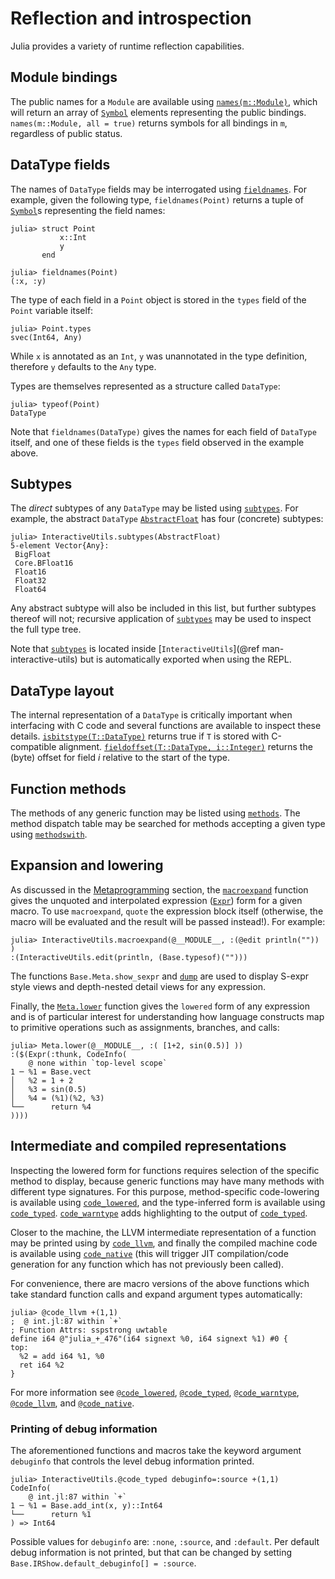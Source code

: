 # Reflection and introspection

Julia provides a variety of runtime reflection capabilities.

## Module bindings

The public names for a `Module` are available using [`names(m::Module)`](@ref), which will return
an array of [`Symbol`](@ref) elements representing the public bindings. `names(m::Module, all = true)`
returns symbols for all bindings in `m`, regardless of public status.

## DataType fields

The names of `DataType` fields may be interrogated using [`fieldnames`](@ref). For example,
given the following type, `fieldnames(Point)` returns a tuple of [`Symbol`](@ref)s representing
the field names:

```jldoctest struct_point
julia> struct Point
           x::Int
           y
       end

julia> fieldnames(Point)
(:x, :y)
```

The type of each field in a `Point` object is stored in the `types` field of the `Point` variable
itself:

```jldoctest struct_point
julia> Point.types
svec(Int64, Any)
```

While `x` is annotated as an `Int`, `y` was unannotated in the type definition, therefore `y`
defaults to the `Any` type.

Types are themselves represented as a structure called `DataType`:

```jldoctest struct_point
julia> typeof(Point)
DataType
```

Note that `fieldnames(DataType)` gives the names for each field of `DataType` itself, and one
of these fields is the `types` field observed in the example above.

## Subtypes

The *direct* subtypes of any `DataType` may be listed using [`subtypes`](@ref). For example,
the abstract `DataType` [`AbstractFloat`](@ref) has four (concrete) subtypes:

```jldoctest; setup = :(using InteractiveUtils)
julia> InteractiveUtils.subtypes(AbstractFloat)
5-element Vector{Any}:
 BigFloat
 Core.BFloat16
 Float16
 Float32
 Float64
```

Any abstract subtype will also be included in this list, but further subtypes thereof will not;
recursive application of [`subtypes`](@ref) may be used to inspect the full type tree.

Note that [`subtypes`](@ref) is located inside [`InteractiveUtils`](@ref man-interactive-utils) but
is automatically exported when using the REPL.

## DataType layout

The internal representation of a `DataType` is critically important when interfacing with C code
and several functions are available to inspect these details. [`isbitstype(T::DataType)`](@ref) returns
true if `T` is stored with C-compatible alignment. [`fieldoffset(T::DataType, i::Integer)`](@ref)
returns the (byte) offset for field *i* relative to the start of the type.

## Function methods

The methods of any generic function may be listed using [`methods`](@ref). The method dispatch
table may be searched for methods accepting a given type using [`methodswith`](@ref).

## Expansion and lowering

As discussed in the [Metaprogramming](@ref) section, the [`macroexpand`](@ref) function gives
the unquoted and interpolated expression ([`Expr`](@ref)) form for a given macro. To use `macroexpand`,
`quote` the expression block itself (otherwise, the macro will be evaluated and the result will
be passed instead!). For example:

```jldoctest; setup = :(using InteractiveUtils)
julia> InteractiveUtils.macroexpand(@__MODULE__, :(@edit println("")) )
:(InteractiveUtils.edit(println, (Base.typesof)("")))
```

The functions `Base.Meta.show_sexpr` and [`dump`](@ref) are used to display S-expr style views
and depth-nested detail views for any expression.

Finally, the [`Meta.lower`](@ref) function gives the `lowered` form of any expression and is of
particular interest for understanding how language constructs map to primitive operations such
as assignments, branches, and calls:

```jldoctest; setup = (using Base: +, sin)
julia> Meta.lower(@__MODULE__, :( [1+2, sin(0.5)] ))
:($(Expr(:thunk, CodeInfo(
    @ none within `top-level scope`
1 ─ %1 = Base.vect
│   %2 = 1 + 2
│   %3 = sin(0.5)
│   %4 = (%1)(%2, %3)
└──      return %4
))))
```

## Intermediate and compiled representations

Inspecting the lowered form for functions requires selection of the specific method to display,
because generic functions may have many methods with different type signatures. For this purpose,
method-specific code-lowering is available using [`code_lowered`](@ref),
and the type-inferred form is available using [`code_typed`](@ref).
[`code_warntype`](@ref) adds highlighting to the output of [`code_typed`](@ref).

Closer to the machine, the LLVM intermediate representation of a function may be printed using
by [`code_llvm`](@ref), and finally the compiled machine code is available
using [`code_native`](@ref) (this will trigger JIT compilation/code
generation for any function which has not previously been called).

For convenience, there are macro versions of the above functions which take standard function
calls and expand argument types automatically:

```julia-repl
julia> @code_llvm +(1,1)
;  @ int.jl:87 within `+`
; Function Attrs: sspstrong uwtable
define i64 @"julia_+_476"(i64 signext %0, i64 signext %1) #0 {
top:
  %2 = add i64 %1, %0
  ret i64 %2
}
```

For more information see [`@code_lowered`](@ref), [`@code_typed`](@ref), [`@code_warntype`](@ref),
[`@code_llvm`](@ref), and [`@code_native`](@ref).

### Printing of debug information

The aforementioned functions and macros take the keyword argument `debuginfo` that controls the level
debug information printed.

```jldoctest; setup = :(using InteractiveUtils), filter = r"int.jl:\d+"
julia> InteractiveUtils.@code_typed debuginfo=:source +(1,1)
CodeInfo(
    @ int.jl:87 within `+`
1 ─ %1 = Base.add_int(x, y)::Int64
└──      return %1
) => Int64
```

Possible values for `debuginfo` are: `:none`, `:source`, and `:default`.
Per default debug information is not printed, but that can be changed
by setting `Base.IRShow.default_debuginfo[] = :source`.
